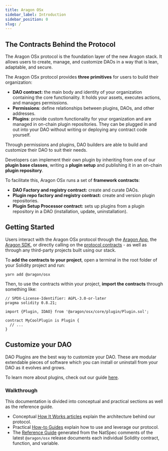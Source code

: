 ```yaml
---
title: Aragon OSx
sidebar_label: Introduction
sidebar_position: 0
slug: /
---
```


## The Contracts Behind the Protocol

The Aragon OSx protocol is the foundation layer of the new Aragon stack. It allows users to create, manage, and customize DAOs in a way that is lean, adaptable, and secure.

The Aragon OSx protocol provides **three primitives** for users to build their organization:

- **DAO contract:** the main body and identity of your organization containing the core functionality. It holds your assets, executes actions, and manages permissions.
- **Permissions**: define relationships between plugins, DAOs, and other addresses.
- **Plugins**: provide custom functionality for your organization and are managed in on-chain plugin repositories. They can be plugged in and out into your DAO without writing or deploying any contract code yourself.

Through permissions and plugins, DAO builders are able to build and customize their DAO to suit their needs.

Developers can implement their own plugin by inheriting from one of our **plugin base classes**, writing a **plugin setup** and publishing it in an on-chain **plugin repository**.

To facilitate this, Aragon OSx runs a set of **framework contracts**:

- **DAO Factory and registry contract:** create and curate DAOs.
- **Plugin repo factory and registry contract:** create and version plugin repositories.
- **Plugin Setup Processor contract:** sets up plugins from a plugin repository in a DAO (installation, update, uninstallation).

## Getting Started

Users interact with the Aragon OSx protocol through the [Aragon App](https://app.aragon.org), the [Aragon SDK](https://devs.aragon.org/docs/sdk), or directly calling on the [protocol contracts](https://github.com/aragon/osx) - as well as through any third-party projects built using our stack.

To **add the contracts to your project**, open a terminal in the root folder of your Solidity project and run:

```shell
yarn add @aragon/osx
```

Then, to use the contracts within your project, **import the contracts** through something like:

<!-- TODO: get simple example for creating a DAO or another use case -->

```solidity title="MyCoolPlugin.sol"
// SPDX-License-Identifier: AGPL-3.0-or-later
pragma solidity 0.8.21;

import {Plugin, IDAO} from '@aragon/osx/core/plugin/Plugin.sol';

contract MyCoolPlugin is Plugin {
  // ...
}
```

## Customize your DAO

DAO Plugins are the best way to customize your DAO. These are modular extendable pieces of software which you can install or uninstall from your DAO as it evolves and grows.

To learn more about plugins, check out our guide [here](./02-how-to-guides/02-plugin-development/index.md).

### Walkthrough

This documentation is divided into conceptual and practical sections as well as the reference guide.

- Conceptual [How It Works articles](01-how-it-works/index.md) explain the architecture behind our protocol.
- Practical [How-to Guides](02-how-to-guides/index.md) explain how to use and leverage our protocol.
- The [Reference Guide](03-reference-guide/index.md) generated from the NatSpec comments of the latest `@aragon/osx` release documents each individual Solidity contract, function, and variable.
